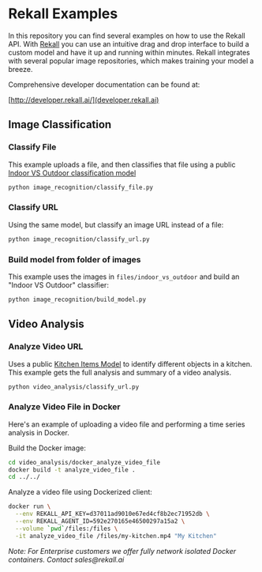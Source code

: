 
# Rekall Examples

In this repository you can find several examples on how to use the Rekall API. With [Rekall](http://rekall.ai/) you can use an intuitive drag and drop interface to build a custom model and have it up and running within minutes. Rekall integrates with several popular image repositories, which makes training your model a breeze.

Comprehensive developer documentation can be found at:

[http://developer.rekall.ai/](developer.rekall.ai)

## Image Classification

### Classify File

This example uploads a file, and then classifies that file using a public [Indoor VS Outdoor classification model](http://rekall.ai/dominiek/models/scene-types)

```bash
python image_recognition/classify_file.py
```

### Classify URL

Using the same model, but classify an image URL instead of a file:

```bash
python image_recognition/classify_url.py
```

### Build model from folder of images

This example uses the images in `files/indoor_vs_outdoor` and build an "Indoor VS Outdoor" classifier:

```bash
python image_recognition/build_model.py
```

## Video Analysis

### Analyze Video URL

Uses a public [Kitchen Items Model](http://rekall.ai/dominiek/models/kitchen-items) to identify different objects in a kitchen. This example gets the full analysis and summary of a video analysis.

```bash
python video_analysis/classify_url.py
```

### Analyze Video File in Docker

Here's an example of uploading a video file and performing a time series analysis in Docker.

Build the Docker image:

```bash
cd video_analysis/docker_analyze_video_file
docker build -t analyze_video_file .
cd ../../
```

Analyze a video file using Dockerized client:

```bash
docker run \
  --env REKALL_API_KEY=d37011ad9010e67ed4cf8b2ec71952db \
  --env REKALL_AGENT_ID=592e270165e46500297a15a2 \
  --volume `pwd`/files:/files \
  -it analyze_video_file /files/my-kitchen.mp4 "My Kitchen"
```

_Note: For Enterprise customers we offer fully network isolated Docker containers. Contact sales@rekall.ai_
